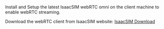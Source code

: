 Install and Setup the latest IsaacSIM webRTC omni on the client machine to enable webRTC streaming.

Download the webRTC client from IsaacSIM website: [IsaacSIM Download](https://docs.isaacsim.omniverse.nvidia.com/4.5.0/installation/download.html#isaac-sim-latest-release)

<!-- TODO WIP -->